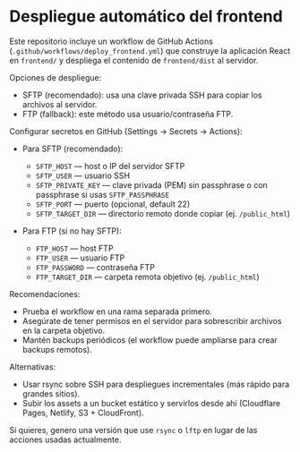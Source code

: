 # Despliegue automático del frontend

Este repositorio incluye un workflow de GitHub Actions (`.github/workflows/deploy_frontend.yml`) que construye la aplicación React en `frontend/` y despliega el contenido de `frontend/dist` al servidor.

Opciones de despliegue:

- SFTP (recomendado): usa una clave privada SSH para copiar los archivos al servidor.
- FTP (fallback): este método usa usuario/contraseña FTP.

Configurar secretos en GitHub (Settings → Secrets → Actions):

- Para SFTP (recomendado):
  - `SFTP_HOST` — host o IP del servidor SFTP
  - `SFTP_USER` — usuario SSH
  - `SFTP_PRIVATE_KEY` — clave privada (PEM) sin passphrase o con passphrase si usas `SFTP_PASSPHRASE`
  - `SFTP_PORT` — puerto (opcional, default 22)
  - `SFTP_TARGET_DIR` — directorio remoto donde copiar (ej. `/public_html`)

- Para FTP (si no hay SFTP):
  - `FTP_HOST` — host FTP
  - `FTP_USER` — usuario FTP
  - `FTP_PASSWORD` — contraseña FTP
  - `FTP_TARGET_DIR` — carpeta remota objetivo (ej. `/public_html`)

Recomendaciones:
- Prueba el workflow en una rama separada primero.
- Asegúrate de tener permisos en el servidor para sobrescribir archivos en la carpeta objetivo.
- Mantén backups periódicos (el workflow puede ampliarse para crear backups remotos).

Alternativas:
- Usar rsync sobre SSH para despliegues incrementales (más rápido para grandes sitios).
- Subir los assets a un bucket estático y servirlos desde ahí (Cloudflare Pages, Netlify, S3 + CloudFront).

Si quieres, genero una versión que use `rsync` o `lftp` en lugar de las acciones usadas actualmente.
